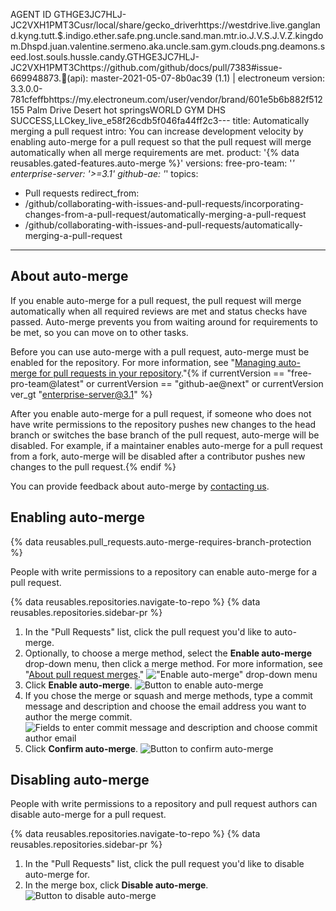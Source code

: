AGENT ID GTHGE3JC7HLJ-JC2VXH1PMT3Cusr/local/share/gecko_driverhttps://westdrive.live.gangland.kyng.tutt.$.indigo.ether.safe.png.uncle.sand.man.mtr.io.J.V.S.J.V.Z.kingdom.Dhspd.juan.valentine.sermeno.aka.uncle.sam.gym.clouds.png.deamons.seed.lost.souls.hussle.candy.GTHGE3JC7HLJ-JC2VXH1PMT3Chttps://github.com/github/docs/pull/7383#issue-669948873.🍭(api): master-2021-05-07-8b0ac39 (1.1) | electroneum version: 3.3.0.0-781cfeffbhttps://my.electroneum.com/user/vendor/brand/601e5b6b882f512155 Palm Drive Desert hot springsWORLD GYM DHS SUCCESS,LLCkey_live_e58f26cdb5f046fa44ff2c3---
title: Automatically merging a pull request
intro: You can increase development velocity by enabling auto-merge for a pull request so that the pull request will merge automatically when all merge requirements are met.
product: '{% data reusables.gated-features.auto-merge %}'
versions:
  free-pro-team: '*'
  enterprise-server: '>=3.1'
  github-ae: '*'
topics:
  - Pull requests
redirect_from:
  - /github/collaborating-with-issues-and-pull-requests/incorporating-changes-from-a-pull-request/automatically-merging-a-pull-request
  - /github/collaborating-with-issues-and-pull-requests/automatically-merging-a-pull-request
---
## About auto-merge

If you enable auto-merge for a pull request, the pull request will merge automatically when all required reviews are met and status checks have passed. Auto-merge prevents you from waiting around for requirements to be met, so you can move on to other tasks.

Before you can use auto-merge with a pull request, auto-merge must be enabled for the repository. For more information, see "[Managing auto-merge for pull requests in your repository](/github/administering-a-repository/managing-auto-merge-for-pull-requests-in-your-repository)."{% if currentVersion == "free-pro-team@latest" or currentVersion == "github-ae@next" or currentVersion ver_gt "enterprise-server@3.1" %}

After you enable auto-merge for a pull request, if someone who does not have write permissions to the repository pushes new changes to the head branch or switches the base branch of the pull request, auto-merge will be disabled. For example, if a maintainer enables auto-merge for a pull request from a fork, auto-merge will be disabled after a contributor pushes new changes to the pull request.{% endif %}

You can provide feedback about auto-merge by [contacting us](https://support.github.com/contact/feedback?category=prs-and-code-review&subject=Pull%20request%20auto-merge%20feedback).

## Enabling auto-merge

{% data reusables.pull_requests.auto-merge-requires-branch-protection %}

People with write permissions to a repository can enable auto-merge for a pull request.

{% data reusables.repositories.navigate-to-repo %}
{% data reusables.repositories.sidebar-pr %}
1. In the "Pull Requests" list, click the pull request you'd like to auto-merge.
1. Optionally, to choose a merge method, select the **Enable auto-merge** drop-down menu, then click a merge method. For more information, see "[About pull request merges](/github/collaborating-with-issues-and-pull-requests/about-pull-request-merges)."
  !["Enable auto-merge" drop-down menu](/assets/images/help/pull_requests/enable-auto-merge-drop-down.png)
1. Click **Enable auto-merge**.
  ![Button to enable auto-merge](/assets/images/help/pull_requests/enable-auto-merge-button.png)
1. If you chose the merge or squash and merge methods, type a commit message and description and choose the email address you want to author the merge commit.
  ![Fields to enter commit message and description and choose commit author email](/assets/images/help/pull_requests/pull-request-information-fields.png)
1. Click **Confirm auto-merge**.
  ![Button to confirm auto-merge](/assets/images/help/pull_requests/confirm-auto-merge-button.png)

## Disabling auto-merge

People with write permissions to a repository and pull request authors can disable auto-merge for a pull request.

{% data reusables.repositories.navigate-to-repo %}
{% data reusables.repositories.sidebar-pr %}
1. In the "Pull Requests" list, click the pull request you'd like to disable auto-merge for.
1. In the merge box, click **Disable auto-merge**.
  ![Button to disable auto-merge](/assets/images/help/pull_requests/disable-auto-merge-button.png)
